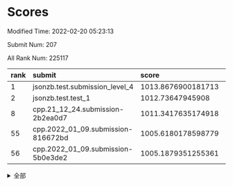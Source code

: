 # Scores

Modified Time: 2022-02-20 05:23:13

Submit Num: 207

All Rank Num: 225117

| rank |               submit               |       score        |       sigma        | pk_num |
| :--- | :--------------------------------- | :----------------- | :----------------- | :----- |
| 1    | jsonzb.test.submission_level_4     | 1013.8676900181713 | 0.8017117901408316 | 4347   |
| 2    | jsonzb.test.test_1                 | 1012.73647945908   | 0.8165391123709015 | 4350   |
| 8    | cpp.21_12_24.submission-2b2ea0d7   | 1011.3417635174918 | 0.7867511611816035 | 4355   |
| 55   | cpp.2022_01_09.submission-816672bd | 1005.6180178598779 | 0.7217637923496095 | 4344   |
| 56   | cpp.2022_01_09.submission-5b0e3de2 | 1005.1879351255361 | 0.7202726675833946 | 4353   |


<details>
<summary>全部</summary>

| rank |                 submit                 |       score        |       sigma        | pk_num |
| :--- | :------------------------------------- | :----------------- | :----------------- | :----- |
| 1    | jsonzb.test.submission_level_4         | 1013.8676900181713 | 0.8017117901408316 | 4347   |
| 2    | jsonzb.test.test_1                     | 1012.73647945908   | 0.8165391123709015 | 4350   |
| 3    | gobigger.level_3.submission_level_3_33 | 1011.637289997262  | 0.7848958181917354 | 4349   |
| 4    | gobigger.level_3.submission_level_3_36 | 1011.5614091429269 | 0.7698916659629479 | 4354   |
| 5    | gobigger.level_3.submission_level_3_47 | 1011.528971535867  | 0.7938221916020429 | 4349   |
| 6    | gobigger.level_3.submission_level_3_2  | 1011.4334358595992 | 0.7748869612441852 | 4354   |
| 7    | gobigger.level_3.submission_level_3_49 | 1011.3835276452248 | 0.7620670522746131 | 4348   |
| 8    | cpp.21_12_24.submission-2b2ea0d7       | 1011.3417635174918 | 0.7867511611816035 | 4355   |
| 9    | gobigger.level_3.submission_level_3_42 | 1011.2524648424608 | 0.7731047790051554 | 4346   |
| 10   | gobigger.level_3.submission_level_3_1  | 1011.2520717061609 | 0.7551032632598039 | 4346   |
| 11   | gobigger.level_3.submission_level_3_8  | 1011.1727783882479 | 0.7673526000978547 | 4348   |
| 12   | gobigger.level_3.submission_level_3_7  | 1011.092364629012  | 0.7850382958374102 | 4351   |
| 13   | gobigger.level_3.submission_level_3_38 | 1010.7824551445948 | 0.748816293492386  | 4351   |
| 14   | gobigger.level_3.submission_level_3_22 | 1010.6501036516299 | 0.7517876713878082 | 4352   |
| 15   | gobigger.level_3.submission_level_3_41 | 1010.5991065753294 | 0.7665067773792439 | 4354   |
| 16   | gobigger.level_3.submission_level_3_37 | 1010.587591077496  | 0.768010793201067  | 4347   |
| 17   | gobigger.level_3.submission_level_3_48 | 1010.5604316668997 | 0.7690985674221515 | 4351   |
| 18   | gobigger.level_3.submission_level_3_35 | 1010.5102633645403 | 0.7613552224730086 | 4350   |
| 19   | gobigger.level_3.submission_level_3_25 | 1010.434447965334  | 0.7548495254390589 | 4356   |
| 20   | gobigger.level_3.submission_level_3_10 | 1010.4273102735108 | 0.7461835168251514 | 4344   |
| 21   | gobigger.level_3.submission_level_3_40 | 1010.4122332618529 | 0.7546823281599363 | 4353   |
| 22   | gobigger.level_3.submission_level_3_39 | 1010.2722996849541 | 0.7666284580064445 | 4350   |
| 23   | gobigger.level_3.submission_level_3_23 | 1010.2647380031799 | 0.7629990991372301 | 4349   |
| 24   | gobigger.level_3.submission_level_3_4  | 1010.1591698401919 | 0.765142909268402  | 4352   |
| 25   | gobigger.level_3.submission_level_3_6  | 1010.1535718892865 | 0.7636607593687973 | 4353   |
| 26   | gobigger.level_3.submission_level_3_24 | 1009.9773543817594 | 0.7618474091301726 | 4345   |
| 27   | gobigger.level_3.submission_level_3_12 | 1009.8737146223439 | 0.7370985281790178 | 4347   |
| 28   | gobigger.level_3.submission_level_3_3  | 1009.8431971807582 | 0.7642448140427848 | 4348   |
| 29   | gobigger.level_3.submission_level_3_16 | 1009.7641562413154 | 0.766419580895817  | 4344   |
| 30   | gobigger.level_3.submission_level_3_32 | 1009.7464372525512 | 0.7491123156400308 | 4354   |
| 31   | gobigger.level_3.submission_level_3_44 | 1009.7270768520074 | 0.7564607267595207 | 4351   |
| 32   | gobigger.level_3.submission_level_3_11 | 1009.694126516273  | 0.7454274405417726 | 4351   |
| 33   | gobigger.level_3.submission_level_3_14 | 1009.6746622811133 | 0.7561763662510915 | 4351   |
| 34   | gobigger.level_3.submission_level_3_9  | 1009.5857057566824 | 0.7541398485246203 | 4351   |
| 35   | gobigger.level_3.submission_level_3_18 | 1009.574117455556  | 0.7602663156892303 | 4350   |
| 36   | gobigger.level_3.submission_level_3_15 | 1009.5623988609511 | 0.7438046301543522 | 4346   |
| 37   | gobigger.level_3.submission_level_3_17 | 1009.5254120300814 | 0.7407740898012644 | 4349   |
| 38   | gobigger.level_3.submission_level_3_28 | 1009.497792895577  | 0.7648093115150802 | 4341   |
| 39   | gobigger.level_3.submission_level_3_27 | 1009.4809644796628 | 0.758395545819637  | 4356   |
| 40   | gobigger.level_3.submission_level_3_21 | 1009.3901434910721 | 0.7581467794854623 | 4350   |
| 41   | gobigger.level_3.submission_level_3_5  | 1009.3852373289637 | 0.7481359910344496 | 4353   |
| 42   | gobigger.level_3.submission_level_3_31 | 1009.2384906357969 | 0.7412136052915327 | 4352   |
| 43   | gobigger.level_3.submission_level_3_30 | 1009.1766138141065 | 0.7451856246131563 | 4353   |
| 44   | gobigger.level_3.submission_level_3_19 | 1009.1468737606974 | 0.7742574154705391 | 4348   |
| 45   | gobigger.level_3.submission_level_3_0  | 1009.1002869852763 | 0.7641129731678431 | 4353   |
| 46   | gobigger.level_3.submission_level_3_45 | 1009.0975364126161 | 0.7454581283194383 | 4353   |
| 47   | gobigger.level_3.submission_level_3_13 | 1009.0246953285349 | 0.7375344302069409 | 4353   |
| 48   | gobigger.level_3.submission_level_3_26 | 1008.9336960193968 | 0.7518449321275602 | 4354   |
| 49   | gobigger.level_3.submission_level_3_46 | 1008.8828399459132 | 0.751837810004839  | 4349   |
| 50   | gobigger.level_3.submission_level_3_34 | 1008.7588389958261 | 0.73879312601416   | 4353   |
| 51   | gobigger.level_3.submission_level_3_43 | 1008.6723893128492 | 0.7418572670650877 | 4349   |
| 52   | gobigger.level_3.submission_level_3_29 | 1008.5852481657238 | 0.7496032777485169 | 4353   |
| 53   | gobigger.level_3.submission_level_3_20 | 1007.6517495466759 | 0.7543135732514474 | 4350   |
| 54   | gobigger.level_1.submission_level_1_29 | 1005.9033027254197 | 0.7112788596317152 | 4348   |
| 55   | cpp.2022_01_09.submission-816672bd     | 1005.6180178598779 | 0.7217637923496095 | 4344   |
| 56   | cpp.2022_01_09.submission-5b0e3de2     | 1005.1879351255361 | 0.7202726675833946 | 4353   |
| 57   | gobigger.level_1.submission_level_1_15 | 1005.0241042683839 | 0.7134874696860314 | 4350   |
| 58   | gobigger.level_1.submission_level_1_17 | 1004.9093203863055 | 0.7198849068299336 | 4349   |
| 59   | gobigger.level_1.submission_level_1_47 | 1004.5896374412778 | 0.7307624720387654 | 4354   |
| 60   | gobigger.level_1.submission_level_1_14 | 1004.4775170933963 | 0.7211466080815796 | 4348   |
| 61   | gobigger.level_1.submission_level_1_43 | 1004.402179095977  | 0.7082510829687415 | 4351   |
| 62   | gobigger.level_1.submission_level_1_8  | 1004.3555168060193 | 0.717058934913714  | 4351   |
| 63   | gobigger.level_1.submission_level_1_34 | 1004.2820121779719 | 0.7186743080048008 | 4351   |
| 64   | gobigger.level_1.submission_level_1_11 | 1004.1224514994756 | 0.7140456156689962 | 4349   |
| 65   | gobigger.level_1.submission_level_1_35 | 1004.041156266709  | 0.7233010222684783 | 4355   |
| 66   | gobigger.level_1.submission_level_1_4  | 1004.0405406093204 | 0.7225920387233646 | 4346   |
| 67   | gobigger.level_1.submission_level_1_23 | 1004.025142839404  | 0.721732652054029  | 4351   |
| 68   | gobigger.level_1.submission_level_1_9  | 1003.9902074547095 | 0.7272309368082361 | 4351   |
| 69   | gobigger.level_1.submission_level_1_33 | 1003.8249425671056 | 0.7179166313716318 | 4351   |
| 70   | gobigger.level_1.submission_level_1_13 | 1003.7986000191527 | 0.7273947713089227 | 4349   |
| 71   | gobigger.level_1.submission_level_1_22 | 1003.7740475478262 | 0.703748333340929  | 4345   |
| 72   | gobigger.level_1.submission_level_1_1  | 1003.768915556018  | 0.7172914774073664 | 4350   |
| 73   | gobigger.level_1.submission_level_1_36 | 1003.7258121113033 | 0.7022058237523294 | 4349   |
| 74   | gobigger.level_1.submission_level_1_7  | 1003.6586921942045 | 0.7244211162775892 | 4354   |
| 75   | gobigger.level_1.submission_level_1_42 | 1003.572381307476  | 0.7221864136841266 | 4351   |
| 76   | gobigger.level_1.submission_level_1_32 | 1003.4918734423339 | 0.7145030896212724 | 4349   |
| 77   | gobigger.level_1.submission_level_1_44 | 1003.463640051221  | 0.7123283695979452 | 4350   |
| 78   | gobigger.level_1.submission_level_1_6  | 1003.4196580374092 | 0.72161860784819   | 4348   |
| 79   | gobigger.level_1.submission_level_1_25 | 1003.4136610534473 | 0.7199771596304009 | 4357   |
| 80   | gobigger.level_1.submission_level_1_19 | 1003.4042650554375 | 0.7334477632344142 | 4350   |
| 81   | gobigger.level_1.submission_level_1_0  | 1003.328675929213  | 0.7203350078340137 | 4352   |
| 82   | gobigger.level_1.submission_level_1_41 | 1003.2689177500353 | 0.7138215436131046 | 4348   |
| 83   | gobigger.level_1.submission_level_1_45 | 1003.1502033073492 | 0.7165660866739555 | 4350   |
| 84   | gobigger.level_1.submission_level_1_2  | 1003.1360131067677 | 0.7171768566550112 | 4351   |
| 85   | gobigger.level_1.submission_level_1_26 | 1002.9400680310512 | 0.7156164550877384 | 4350   |
| 86   | gobigger.level_1.submission_level_1_39 | 1002.8938996616642 | 0.7112413387295009 | 4347   |
| 87   | gobigger.level_1.submission_level_1_38 | 1002.8866369651632 | 0.710565161120879  | 4354   |
| 88   | gobigger.level_1.submission_level_1_5  | 1002.880887404714  | 0.7144338166115998 | 4352   |
| 89   | gobigger.level_1.submission_level_1_48 | 1002.8245738332965 | 0.7138608920670537 | 4349   |
| 90   | gobigger.level_1.submission_level_1_10 | 1002.8056361518326 | 0.7163502066400054 | 4347   |
| 91   | gobigger.level_1.submission_level_1_21 | 1002.8022762925826 | 0.7131032930448655 | 4355   |
| 92   | gobigger.level_1.submission_level_1_27 | 1002.738776542171  | 0.7163513666844541 | 4345   |
| 93   | gobigger.level_1.submission_level_1_16 | 1002.6014908372937 | 0.7177695676992617 | 4343   |
| 94   | gobigger.level_1.submission_level_1_12 | 1002.5712956445473 | 0.71924373529954   | 4346   |
| 95   | gobigger.level_1.submission_level_1_40 | 1002.5637116071903 | 0.7036683723598685 | 4352   |
| 96   | gobigger.level_1.submission_level_1_28 | 1002.5522013323234 | 0.7058144169001906 | 4353   |
| 97   | gobigger.level_1.submission_level_1_20 | 1002.3719367581137 | 0.7148359263117372 | 4354   |
| 98   | gobigger.level_1.submission_level_1_31 | 1002.2852822667074 | 0.7153341751214135 | 4352   |
| 99   | gobigger.level_1.submission_level_1_24 | 1002.1029298086756 | 0.7106368794981358 | 4350   |
| 100  | gobigger.level_1.submission_level_1_30 | 1001.9900580386089 | 0.7175751577731088 | 4345   |
| 101  | gobigger.level_1.submission_level_1_18 | 1001.8717740353982 | 0.7124566661031723 | 4350   |
| 102  | gobigger.level_1.submission_level_1_37 | 1001.8461239518333 | 0.7156954007478857 | 4350   |
| 103  | gobigger.level_1.submission_level_1_46 | 1001.8033317355815 | 0.7037911024039218 | 4348   |
| 104  | gobigger.level_1.submission_level_1_3  | 1001.755173159477  | 0.7084903916753531 | 4348   |
| 105  | gobigger.level_1.submission_level_1_49 | 1001.5974053844936 | 0.7080822636009708 | 4351   |
| 106  | gobigger.random.submission_random_23   | 997.2462079309654  | 0.706189234011147  | 4351   |
| 107  | gobigger.random.submission_random_21   | 997.108784483834   | 0.7092583033092223 | 4352   |
| 108  | gobigger.random.submission_random_24   | 996.9919563454196  | 0.7160861810926105 | 4350   |
| 109  | gobigger.random.submission_random_26   | 996.9522222805053  | 0.7225722891085804 | 4350   |
| 110  | gobigger.random.submission_random_43   | 996.8098293013743  | 0.7026267725201385 | 4349   |
| 111  | gobigger.random.submission_random_29   | 996.7031244998119  | 0.7105165549621595 | 4351   |
| 112  | gobigger.random.submission_random_25   | 996.6120396125266  | 0.7167209923908225 | 4354   |
| 113  | gobigger.random.submission_random_42   | 996.5612633433722  | 0.7030904588922423 | 4355   |
| 114  | gobigger.random.submission_random_13   | 996.5047768742354  | 0.7201175790566505 | 4353   |
| 115  | gobigger.random.submission_random_28   | 996.504403987276   | 0.7010250123926587 | 4352   |
| 116  | gobigger.random.submission_random_4    | 996.4933827363595  | 0.7254888408516362 | 4350   |
| 117  | gobigger.random.submission_random_33   | 996.4653885034829  | 0.7058530017020551 | 4350   |
| 118  | gobigger.random.submission_random_10   | 996.4029604578911  | 0.7147124941692661 | 4354   |
| 119  | gobigger.random.submission_random_8    | 996.3740315990602  | 0.7241514748738258 | 4351   |
| 120  | gobigger.random.submission_random_17   | 996.2845006541263  | 0.7009547380896404 | 4351   |
| 121  | gobigger.random.submission_random_6    | 996.2643816005071  | 0.7088147892685931 | 4348   |
| 122  | gobigger.random.submission_random_32   | 996.257474875298   | 0.7050119320357733 | 4353   |
| 123  | gobigger.random.submission_random_38   | 996.2556605846199  | 0.70788520734434   | 4348   |
| 124  | gobigger.random.submission_random_12   | 996.1310633300441  | 0.7119979741973186 | 4354   |
| 125  | gobigger.random.submission_random_19   | 996.1032790888119  | 0.7263344094610871 | 4351   |
| 126  | gobigger.random.submission_random_1    | 996.0578049006001  | 0.7146649998646989 | 4349   |
| 127  | gobigger.random.submission_random_35   | 996.0158922548167  | 0.7150871619115496 | 4352   |
| 128  | gobigger.random.submission_random_15   | 995.9943319606839  | 0.7094133178485118 | 4350   |
| 129  | gobigger.random.submission_random_31   | 995.9290305188446  | 0.7029394774561112 | 4350   |
| 130  | gobigger.random.submission_random_2    | 995.9217650683031  | 0.7172461007256425 | 4350   |
| 131  | gobigger.random.submission_random_36   | 995.886753081281   | 0.7083549073987079 | 4351   |
| 132  | gobigger.random.submission_random_37   | 995.8853052258295  | 0.7010977572753122 | 4353   |
| 133  | gobigger.random.submission_random_40   | 995.8193953114285  | 0.702853903594865  | 4353   |
| 134  | gobigger.random.submission_random_5    | 995.78244788751    | 0.7090724407440643 | 4353   |
| 135  | gobigger.random.submission_random_46   | 995.7660222490966  | 0.7183359984456826 | 4349   |
| 136  | gobigger.random.submission_random_30   | 995.7491901312641  | 0.7089866314749803 | 4351   |
| 137  | gobigger.random.submission_random_14   | 995.7066262815832  | 0.7027843005641323 | 4352   |
| 138  | gobigger.random.submission_random_48   | 995.6964730117677  | 0.7182244689899251 | 4348   |
| 139  | gobigger.random.submission_random_16   | 995.6832087715079  | 0.719185727305147  | 4349   |
| 140  | gobigger.random.submission_random_41   | 995.6440534851978  | 0.72339827788551   | 4346   |
| 141  | gobigger.random.submission_random_49   | 995.6254724045775  | 0.733629956376612  | 4349   |
| 142  | gobigger.random.submission_random_20   | 995.6208529576838  | 0.7077753009842495 | 4351   |
| 143  | gobigger.random.submission_random_3    | 995.5954570698226  | 0.7048791444809874 | 4346   |
| 144  | gobigger.random.submission_random_7    | 995.575442277481   | 0.7134217176012164 | 4347   |
| 145  | gobigger.random.submission_random_34   | 995.5594306021414  | 0.7007369830370844 | 4347   |
| 146  | gobigger.random.submission_random_0    | 995.549285745132   | 0.7170050787479098 | 4354   |
| 147  | gobigger.random.submission_random_27   | 995.5193119459638  | 0.7175995146477941 | 4350   |
| 148  | gobigger.random.submission_random_39   | 995.410266768892   | 0.7176308213674919 | 4350   |
| 149  | gobigger.random.submission_random_45   | 995.34926314976    | 0.7142096247803554 | 4350   |
| 150  | gobigger.random.submission_random_47   | 995.339575925177   | 0.7255459382523114 | 4351   |
| 151  | gobigger.random.submission_random_11   | 995.1619950279851  | 0.716108692747197  | 4348   |
| 152  | gobigger.random.submission_random_44   | 995.1319532340713  | 0.7081507132340229 | 4355   |
| 153  | gobigger.random.submission_random_9    | 995.0500287384223  | 0.7103659656326999 | 4348   |
| 154  | gobigger.random.submission_random_22   | 994.9201130493835  | 0.7269824580006761 | 4352   |
| 155  | gobigger.random.submission_random_18   | 994.8455037904927  | 0.7163086146083233 | 4350   |
| 156  | gobigger.level_2.submission_level_2_11 | 994.4588764452949  | 0.7248891933431743 | 4352   |
| 157  | gobigger.level_2.submission_level_2_47 | 993.6516997538284  | 0.7354766124544544 | 4345   |
| 158  | gobigger.level_2.submission_level_2_2  | 993.5424293447987  | 0.7387756604680644 | 4347   |
| 159  | gobigger.level_2.submission_level_2_38 | 993.2791529589059  | 0.7571783086199791 | 4350   |
| 160  | gobigger.level_2.submission_level_2_20 | 993.2171654730003  | 0.7521204839528568 | 4348   |
| 161  | gobigger.level_2.submission_level_2_30 | 993.1331858820894  | 0.7350079044032718 | 4346   |
| 162  | gobigger.level_2.submission_level_2_34 | 993.0882041938969  | 0.7323909166126051 | 4348   |
| 163  | gobigger.level_2.submission_level_2_33 | 993.0221859421391  | 0.7373022781770916 | 4351   |
| 164  | gobigger.level_2.submission_level_2_13 | 992.9737292225533  | 0.7374081941276693 | 4346   |
| 165  | gobigger.level_2.submission_level_2_28 | 992.9254646488214  | 0.7250162331119719 | 4350   |
| 166  | gobigger.level_2.submission_level_2_17 | 992.91756652546    | 0.7388837740767058 | 4348   |
| 167  | gobigger.level_2.submission_level_2_37 | 992.8194309371858  | 0.735233413195365  | 4350   |
| 168  | gobigger.level_2.submission_level_2_44 | 992.5933631158549  | 0.7418859072094683 | 4343   |
| 169  | gobigger.level_2.submission_level_2_49 | 992.5653545176925  | 0.7616536034395177 | 4353   |
| 170  | gobigger.level_2.submission_level_2_23 | 992.5174428220712  | 0.7301774943577226 | 4353   |
| 171  | gobigger.level_2.submission_level_2_39 | 992.4753333515791  | 0.7563404323596782 | 4352   |
| 172  | gobigger.level_2.submission_level_2_26 | 992.4529913495529  | 0.7567647866550488 | 4346   |
| 173  | gobigger.level_2.submission_level_2_22 | 992.409890893644   | 0.7467236154982225 | 4347   |
| 174  | gobigger.level_2.submission_level_2_36 | 992.3039914064432  | 0.7477679445527281 | 4352   |
| 175  | gobigger.level_2.submission_level_2_46 | 992.2524259726537  | 0.7391944933545743 | 4356   |
| 176  | gobigger.level_2.submission_level_2_10 | 992.1365491848777  | 0.7464672891720928 | 4349   |
| 177  | gobigger.level_2.submission_level_2_6  | 992.091490250186   | 0.7507897214320831 | 4353   |
| 178  | gobigger.level_2.submission_level_2_42 | 992.0809204758302  | 0.7407879948344054 | 4352   |
| 179  | gobigger.level_2.submission_level_2_35 | 992.0626008653712  | 0.7395760989839211 | 4355   |
| 180  | gobigger.level_2.submission_level_2_43 | 992.0160897897238  | 0.7571593013678501 | 4345   |
| 181  | gobigger.level_2.submission_level_2_4  | 991.944343458722   | 0.7379797134675604 | 4351   |
| 182  | gobigger.level_2.submission_level_2_7  | 991.9164445049453  | 0.7542086687807208 | 4350   |
| 183  | gobigger.level_2.submission_level_2_19 | 991.7991929613646  | 0.7453169811507248 | 4349   |
| 184  | gobigger.level_2.submission_level_2_31 | 991.7915094656213  | 0.7440506957852823 | 4350   |
| 185  | gobigger.level_2.submission_level_2_14 | 991.7913960601425  | 0.7524676639296414 | 4348   |
| 186  | gobigger.level_2.submission_level_2_16 | 991.7610247943048  | 0.7560827509604849 | 4348   |
| 187  | gobigger.level_2.submission_level_2_48 | 991.72212528408    | 0.7832795455374285 | 4350   |
| 188  | gobigger.level_2.submission_level_2_0  | 991.7186515604935  | 0.7384754106597796 | 4353   |
| 189  | gobigger.level_2.submission_level_2_24 | 991.710705421335   | 0.7480807032654618 | 4350   |
| 190  | gobigger.level_2.submission_level_2_27 | 991.5819349122058  | 0.7428006523648056 | 4350   |
| 191  | gobigger.level_2.submission_level_2_9  | 991.5600319979384  | 0.7494519167492281 | 4347   |
| 192  | gobigger.level_2.submission_level_2_8  | 991.4911087177112  | 0.7408649120790975 | 4352   |
| 193  | gobigger.level_2.submission_level_2_3  | 991.2450749118993  | 0.7516977707886338 | 4349   |
| 194  | gobigger.level_2.submission_level_2_15 | 991.2076314044053  | 0.7529828100326775 | 4350   |
| 195  | gobigger.level_2.submission_level_2_1  | 991.1994806602373  | 0.7511146359945214 | 4343   |
| 196  | gobigger.level_2.submission_level_2_18 | 991.0375646093122  | 0.7611441960664773 | 4347   |
| 197  | gobigger.level_2.submission_level_2_32 | 990.9795276782886  | 0.7645890415617163 | 4353   |
| 198  | gobigger.level_2.submission_level_2_29 | 990.9385058386022  | 0.7464941721619005 | 4345   |
| 199  | gobigger.level_2.submission_level_2_5  | 990.8717161939722  | 0.7693170409856744 | 4355   |
| 200  | gobigger.level_2.submission_level_2_40 | 990.8104897623941  | 0.7432922840842054 | 4347   |
| 201  | gobigger.level_2.submission_level_2_12 | 990.6318125863843  | 0.7783720887999399 | 4350   |
| 202  | gobigger.level_2.submission_level_2_21 | 990.5593637282096  | 0.7710209833665382 | 4352   |
| 203  | gobigger.level_2.submission_level_2_45 | 990.3920852017969  | 0.7717716825535572 | 4349   |
| 204  | gobigger.level_2.submission_level_2_41 | 990.2372151749187  | 0.7837766302901424 | 4351   |
| 205  | gobigger.level_2.submission_level_2_25 | 990.0311838820221  | 0.7823559045030022 | 4350   |
| 206  | gobigger.none.submission_none_0        | 977.9034387852295  | 1.3177957272271208 | 4350   |
| 207  | gobigger.none.submission_none_1        | 977.6548168551553  | 1.3052879388636107 | 4352   |

</details>